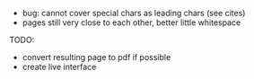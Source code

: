- bug: cannot cover special chars as leading chars (see cites)
- pages still very close to each other, better little whitespace

TODO:
- convert resulting page to pdf if possible
- create live interface
